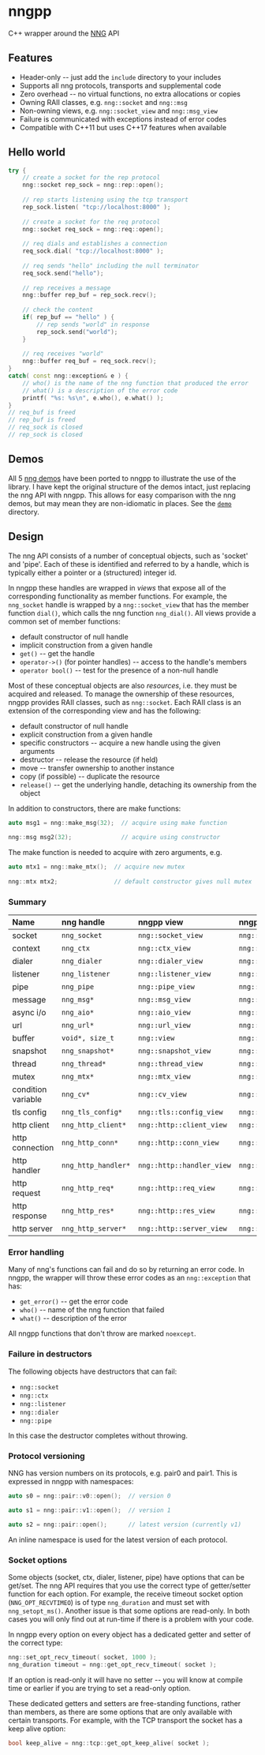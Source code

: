 # nngpp

C++ wrapper around the [NNG](https://github.com/nanomsg/nng) API

## Features

* Header-only -- just add the `include` directory to your includes
* Supports all nng protocols, transports and supplemental code
* Zero overhead -- no virtual functions, no extra allocations or copies
* Owning RAII classes, e.g. `nng::socket` and `nng::msg`
* Non-owning views, e.g. `nng::socket_view` and `nng::msg_view`
* Failure is communicated with exceptions instead of error codes
* Compatible with C++11 but uses C++17 features when available

## Hello world

```cpp
try {
	// create a socket for the rep protocol
	nng::socket rep_sock = nng::rep::open();
	
	// rep starts listening using the tcp transport
	rep_sock.listen( "tcp://localhost:8000" );
	
	// create a socket for the req protocol
	nng::socket req_sock = nng::req::open();
	
	// req dials and establishes a connection
	req_sock.dial( "tcp://localhost:8000" );
	
	// req sends "hello" including the null terminator
	req_sock.send("hello");
	
	// rep receives a message
	nng::buffer rep_buf = rep_sock.recv();
	
	// check the content
	if( rep_buf == "hello" ) {
		// rep sends "world" in response
		rep_sock.send("world");
	}
	
	// req receives "world"
	nng::buffer req_buf = req_sock.recv();
}
catch( const nng::exception& e ) {
	// who() is the name of the nng function that produced the error
	// what() is a description of the error code
	printf( "%s: %s\n", e.who(), e.what() );
}
// req_buf is freed
// rep_buf is freed
// req_sock is closed
// rep_sock is closed
```

## Demos

All 5 [nng demos](https://github.com/nanomsg/nng/tree/master/demo) have been ported to nngpp to illustrate the use of the library.
I have kept the original structure of the demos intact, just replacing the nng API with nngpp.
This allows for easy comparison with the nng demos, but may mean they are non-idiomatic in places.
See the [`demo`](demo) directory.

## Design

The nng API consists of a number of conceptual objects, such as 'socket' and 'pipe'.
Each of these is identified and referred to by a handle, which is typically either a pointer or a (structured) integer id.

In nngpp these handles are wrapped in *views* that expose all of the corresponding functionality as member functions.
For example, the `nng_socket` handle is wrapped by a `nng::socket_view` that has the member function `dial()`, which calls the nng function `nng_dial()`.
All views provide a common set of member functions:
* default constructor of null handle
* implicit construction from a given handle
* `get()` -- get the handle
* `operator->()` (for pointer handles) -- access to the handle's members
* `operator bool()` -- test for the presence of a non-null handle

Most of these conceptual objects are also *resources*, i.e. they must be acquired and released.
To manage the ownership of these resources, nngpp provides RAII classes, such as `nng::socket`.
Each RAII class is an extension of the corresponding view and has the following:
* default constructor of null handle
* explicit construction from a given handle
* specific constructors -- acquire a new handle using the given arguments
* destructor -- release the resource (if held)
* move -- transfer ownership to another instance
* copy (if possible) -- duplicate the resource
* `release()` -- get the underlying handle, detaching its ownership from the object

In addition to constructors, there are make functions:
```cpp
auto msg1 = nng::make_msg(32);  // acquire using make function
 
nng::msg msg2(32);              // acquire using constructor
```

The make function is needed to acquire with zero arguments, e.g.
```cpp
auto mtx1 = nng::make_mtx();  // acquire new mutex
 
nng::mtx mtx2;                // default constructor gives null mutex
```

### Summary

| Name               | nng handle          | nngpp view                | nngpp RAII           |
|:-------------------|:--------------------|:--------------------------|:---------------------|
| socket             | `nng_socket`        | `nng::socket_view`        | `nng::socket`        |
| context            | `nng_ctx`           | `nng::ctx_view`           | `nng::ctx`           |
| dialer             | `nng_dialer`        | `nng::dialer_view`        | `nng::dialer`        |
| listener           | `nng_listener`      | `nng::listener_view`      | `nng::listener`      |
| pipe               | `nng_pipe`          | `nng::pipe_view`          | `nng::pipe`          |
| message            | `nng_msg*`          | `nng::msg_view`           | `nng::msg`           |
| async i/o          | `nng_aio*`          | `nng::aio_view`           | `nng::aio`           |
| url                | `nng_url*`          | `nng::url_view`           | `nng::url`           |
| buffer             | `void*, size_t`     | `nng::view`               | `nng::buffer`        |
| snapshot           | `nng_snapshot*`     | `nng::snapshot_view`      | `nng::snapshot`      |
| thread             | `nng_thread*`       | `nng::thread_view`        | `nng::thread`        |
| mutex              | `nng_mtx*`          | `nng::mtx_view`           | `nng::mtx`           |
| condition variable | `nng_cv*`           | `nng::cv_view`            | `nng::cv`            |
| tls config         | `nng_tls_config*`   | `nng::tls::config_view`   | `nng::tls::config`   |
| http client        | `nng_http_client*`  | `nng::http::client_view`  | `nng::http::client`  |
| http connection    | `nng_http_conn*`    | `nng::http::conn_view`    | `nng::http::conn`    |
| http handler       | `nng_http_handler*` | `nng::http::handler_view` | `nng::http::handler` |
| http request       | `nng_http_req*`     | `nng::http::req_view`     | `nng::http::req`     |
| http response      | `nng_http_res*`     | `nng::http::res_view`     | `nng::http::res`     |
| http server        | `nng_http_server*`  | `nng::http::server_view`  | `nng::http::server`  |

### Error handling

Many of nng's functions can fail and do so by returning an error code.
In nngpp, the wrapper will throw these error codes as an `nng::exception` that has:
* `get_error()` -- get the error code
* `who()` -- name of the nng function that failed
* `what()` -- description of the error

All nngpp functions that don't throw are marked `noexcept`.

### Failure in destructors

The following objects have destructors that can fail:
* `nng::socket`
* `nng::ctx`
* `nng::listener`
* `nng::dialer`
* `nng::pipe`

In this case the destructor completes without throwing.


### Protocol versioning

NNG has version numbers on its protocols, e.g. pair0 and pair1.
This is expressed in nngpp with namespaces:

```cpp
auto s0 = nng::pair::v0::open();  // version 0

auto s1 = nng::pair::v1::open();  // version 1

auto s2 = nng::pair::open();      // latest version (currently v1)
```

An inline namespace is used for the latest version of each protocol.

### Socket options

Some objects (socket, ctx, dialer, listener, pipe) have options that can be get/set.
The nng API requires that you use the correct type of getter/setter function for each option.
For example, the receive timeout socket option (`NNG_OPT_RECVTIMEO`) is of type `nng_duration` and must set with `nng_setopt_ms()`.
Another issue is that some options are read-only.
In both cases you will only find out at run-time if there is a problem with your code.

In nngpp every option on every object has a dedicated getter and setter of the correct type:
```cpp
nng::set_opt_recv_timeout( socket, 1000 );
nng_duration timeout = nng::get_opt_recv_timeout( socket );
```

If an option is read-only it will have no setter -- you will know at compile time or earlier if you are trying to set a read-only option.

These dedicated getters and setters are free-standing functions, rather than members, as there are some options that are only available with certain transports.
For example, with the TCP transport the socket has a keep alive option:
```cpp
bool keep_alive = nng::tcp::get_opt_keep_alive( socket );
```
